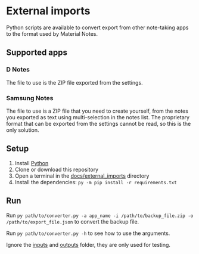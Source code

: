 # External imports

Python scripts are available to convert export from other note-taking apps to the format used by Material Notes.

## Supported apps

### D Notes

The file to use is the ZIP file exported from the settings.

### Samsung Notes

The file to use is a ZIP file that you need to create yourself, from the notes you exported as text using multi-selection in the notes list. The proprietary format that can be exported from the settings cannot be read, so this is the only solution.

## Setup

1. Install [Python](https://www.python.org/downloads/)
2. Clone or download this repository
3. Open a terminal in the [docs/external_imports](/docs/external_imports) directory
4. Install the dependencies: `py -m pip install -r requirements.txt`

## Run

Run `py path/to/converter.py -a app_name -i /path/to/backup_file.zip -o /path/to/export_file.json` to convert the backup file.

Run `py path/to/converter.py -h` to see how to use the arguments.

Ignore the [inputs](/docs/external_imports/inputs) and [outputs](/docs/external_imports/outputs) folder, they are only used for testing.
